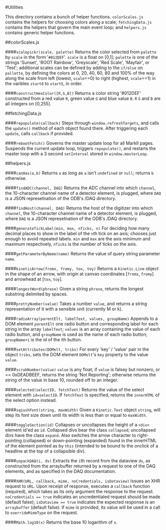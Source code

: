 #Utilities

This directory contains a bunch of helper functions.  `colorScales.js` contains the helpers for choosing colors along a scale; `fetchingData.js` contains the helpers that govern the main event loop; and `helpers.js` contains generic helper functions.

##colorScales.js

####`scalepickr(scale, palette)`
Returns the color selected from `palette` by `scale` in the form '`#012DEF`'.  `scale` is a float on [0,1]; `palette` is one of the strings 'Sunset', 'ROOT Rainbow', 'Greyscale', 'Red Scale', 'Mayfair', or 'Test'; additional scales can be defined by adding to the `if/else` on `pallette`, by defining the colors at 0, 20, 40, 60, 80 and 100% of the way along the scale from left (lowest, `scale`==0) to right (highest, `scale`==1) in the varibles `start0` to `start5`, in order.

####`constructHexColor([R,G,B])`
Returns a color string '#012DEF' constructed from a red value `R`, green value `G` and blue value `B`.  `R` `G` and `B` are all integers on [0,255].

##fetchingData.js

####`repopulate(callback)`
Steps through `window.refreshTargets`, and calls the `update()` method of each object found there.  After triggering each `update`, calls `callback` if provided.

####`rebootFetch()`
Governs the master update loop for all MarkII pages.  Suspends the current update loop, triggers `repopulate()`, and restarts the master loop with a 3 second `setInterval` stored in `window.masterLoop`.

##helpers.js

####`canHas(a,b)`
Returns `a` as long as `a` isn't `undefined` or `null`; returns `b` otherwise.

####`findADC(channel, DAQ)`
Returns the ADC channel into which `channel`, the 10-character channel name of a detector element, is plugged, where `DAQ` is a JSON represetnation of the ODB's /DAQ directory.

####`findHost(channel, DAQ)`
Returns the host of the digitizer into which `channel`, the 10-character channel name of a detector element, is plugged, where `DAQ` is a JSON represetnation of the ODB's /DAQ directory.

####`generateTickLabel(min, max, nTicks, n)`
For deciding how many decimal places to show in the label of the `n`th tick on an axis; chooses just enough to avoid repeated labels.  `min` and `max` are the axis minimum and maximum respectively, `nTicks` is the number of ticks on the axis. 

####`getParameterByName(name)`
Returns the value of query string parameter `name`.

####`kineticArrow(fromx, fromy, tox, toy)`
Returns a `Kinetic.Line` object in the shape of an arrow, with origin at canvas coordinates [`fromx`, `fromy`] and arrowhead at [`tox`, `toy`].

####`longestWord(phrase)`
Given a string `phrase`, returns the longest substring delimited by spaces.
 
####`prettyNumber(value)`
Takes a number `value`, and returns a string representation of it with a sensible unit (currently M or k).

####`radioArray(parentElt, labelText, values, groupName)`
Appends to a DOM element `parentElt` one radio button and corresponding label for each string in the array `labelText`; `values` is an array containing the value of each radio button, and `groupName` is used as the name of each radio button; `groupName+i` is the id of the ith button.

####`setAttributes(DOMelt, tribs)`
For every 'key' / 'value' pair in the object `tribs`, sets the DOM element `DOMelt`'s `key` property to the value `value`.

####`scrubNumber(value)`
`value` is any float; if `value` is falsey but nonzero, or == 0xDEADBEEF, returns the string 'Not Reporting'; otherwise returns the string of the value in base 10, rounded off to an integer.

####`selected(selectID, fetchText)`
Returns the value of the select element with `id=selectID`.  If `fetchText` is specified, returns the `innerHTML` of the select option instead.

####`sqiushFont(string, maxWidth)`
Given a `Kinetic.Text` object `string`, will step its font size down until its width is less than or equal to `maxWidth`. 

####`toggleSection(id)`
Collapses or uncollapses the height of a `<div>` element id'ed as `id`.  Collapsed divs bear the class `collapsed`; uncollapsed divs have the class `expand`.  Also switches the arrow character to right-pointing (collapsed) or down-pointing (expanded) found in the innerHTML of the element pointed as by `this` (intended to be bound to the onclick of a headline at the top of a collapsible div).

####`unpackDAQ(i, dv)`
Extracts the `i`th record from the dataview `dv`, as constructed from the arraybuffer returned by a request to one of the DAQ elements, and as specified in the DAQ documentation.

####`XHR(URL, callback, mime, noCredentials, isDataview)`
Issues an XHR request to `URL`.  Upon receipt of response, executes a `callback` function (required), which takes as its only argument the response to the request.  `noCredentials == true` indicates an uncredentialed request should be made (default false); `isDataview == true` indicates the expected response is an `arraybuffer` (default false).  If `mime` is provided, its value will be used in a call to `overrideMimeType` on the request. 

####`Math.log10(x)`
Returns the base 10 logarithm of `x`.